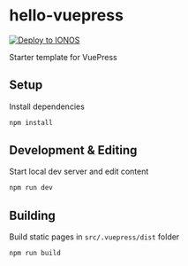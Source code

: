 # hello-vuepress

[![Deploy to IONOS](https://images.ionos.space/deploy-now-icons/deploy-to-ionos-btn.svg)](https://ionos.space/setup?repo=https://github.com/ionos-deploy-now/hello-vuepress)

Starter template for VuePress

## Setup

Install dependencies

```bash
npm install
```

## Development & Editing

Start local dev server and edit content

```bash
npm run dev
```

## Building

Build static pages in `src/.vuepress/dist` folder

```bash
npm run build
```
